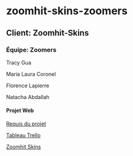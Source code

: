 # zoomhit-skins-zoomers
## Client: Zoomhit-Skins
### Équipe: Zoomers

 Tracy Gua
 
 Maria Laura Coronel
 
 Florence Lapierre
 
 Natacha Abdallah
 
 #### Projet Web
 
[Requis du projet](https://smnarnold.com/projets/obnl)

[Tableau Trello](https://trello.com/b/gIGfD1e6/zoomhit-skins-zoomers)

[Zoomhit Skins](http://zoomhitskins.great-site.net/)





